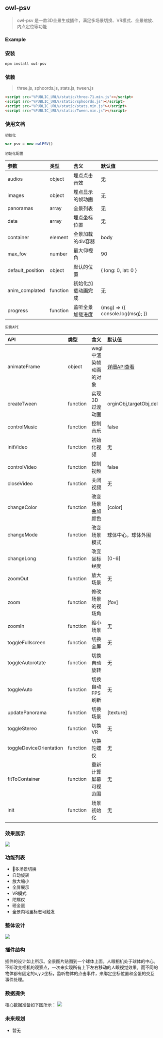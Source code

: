 ## owl-psv
> owl-psv 是一款3D全景生成插件，满足多场景切换、VR模式、全景缩放、内点定位等功能

### Example
[]()

### 安装
```js
npm install owl-psv
```

### 依赖
> three.js, sphoords.js, stats.js, tween.js

```html
<script src="%PUBLIC_URL%/static/three-71.min.js"></script>
<script src="%PUBLIC_URL%/static/sphoords.js"></script>
<script src="%PUBLIC_URL%/static/stats.min.js"></script>
<script src="%PUBLIC_URL%/static/Tween.min.js"></script>
```

### 使用文档

`初始化`
```js
var psv = new owlPSV()
```

`初始化配置`

参数 | 类型 | 含义 | 默认值
:---|:----|:----|:----
audios | object | 埋点点击音效 | 无
images | object | 埋点显示的帧动画 | 无
panoramas | array | 全景列表 | 无
data | array | 埋点坐标位置 | 无
container | element | 全景加载的div容器 | body
max_fov | number | 最大仰视角 | 90
default_position | object | 默认的位置 | { long: 0, lat: 0 }
anim_complated | function | 初始化加载动画完成 | 无
progress | function | 监听全景加载进度 | (msg) => ({ console.log(msg); })

`实例API`

API | 类型 | 含义 | 默认值
:---|:----|:----|:----
animateFrame | object | wegl中渲染帧动画的对象 | [详细API查看](#animateFrame)
createTween | function | 实现3D过渡动画 | orginObj,targetObj,delay,callback
controlMusic | function | 控制音乐 | false
initVideo | function | 初始化视频 | 无
controlVideo | function | 控制视频 | false
closeVideo | function | 关闭视频 | 无
changeColor | function | 改变场景叠加颜色 | [color]
changeMode | function | 改变场景模式 | 球体中心，球体外围
changeLong | function | 改变坐标经度 | [0-6]
zoomOut | function | 放大场景 | 无	
zoom | function | 修改场景的视场角 | [fov]
zoomIn | function | 缩小场景 | 无
toggleFullscreen | function | 切换全屏 | 无
toggleAutorotate | function | 切换自动旋转 | 无
toggleAuto | function | 切换自动FPS刷新 | 无
updatePanorama | function | 切换场景 | [texture] 
toggleStereo | function | 切换VR | 无 
toggleDeviceOrientation | function | 切换陀螺仪 | 无
fitToContainer | function | 重新计算屏幕可视范围 | 无
init | function | 场景初始化 | 无

### 效果展示
![](./static/md/demo1.gif)

### 功能列表
* 多场景切换
* 自动旋转
* 放大缩小
* 全屏展示
* VR模式
* 陀螺仪
* 砸金蛋
* 全景内地里标志可触发

### 整体设计
![](./static/md/design.png)

### 插件结构
插件的设计如上所示。全景图片贴图到一个球体上面。人眼相机处于球体的中心。不断改变相机的观察点，一次来实现所有上下左右移动的人眼视觉效果。而不同的物体都有固定的x,y,z坐标，监听物体的点击事件，来绑定坐标位置和金蛋的交互事件处理。

### 数据提供
核心数据准备如下图所示：
![](./static/md/data.png)

### 未来规划
* 暂无